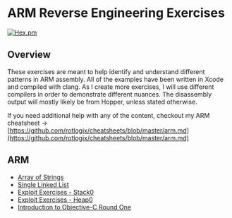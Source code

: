 # ARM Reverse Engineering Exercises
[![Hex.pm](https://img.shields.io/hexpm/l/plug.svg)]()
## Overview
These exercises are meant to help identify and understand different patterns in ARM assembly.  All of the examples have been written in Xcode and compiled with clang.  As I create more exercises, I will use different compilers in order to demonstrate different nuances.  The disassembly output will mostly likely be from Hopper, unless stated otherwise.

If you need additional help with any of the content, checkout my ARM cheatsheet -> [https://github.com/rotlogix/cheatsheets/blob/master/arm.md](https://github.com/rotlogix/cheatsheets/blob/master/arm.md)

## ARM 
- [Array of Strings](https://github.com/rotlogix/Exercises/blob/master/arm/array_of_strings_arm.md) 
- [Single Linked List](https://github.com/rotlogix/Exercises/blob/master/arm/single_linked_list_01_arm.md) 
- [Exploit Exercises - Stack0](https://github.com/rotlogix/arm_reverse_engineering_exercises/blob/master/arm/exploit_exercises_stack0_arm.md)
- [Exploit Exercises - Heap0](https://github.com/rotlogix/Exercises/blob/master/arm/exploit_exercises_heap0_arm.md)
- [Introduction to Objective-C Round One](https://github.com/rotlogix/Exercises/blob/master/arm/objc_intro_001.md)
